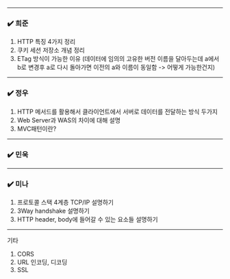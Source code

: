 ***
### ✔️ 희준
1. HTTP 특징 4가지 정리
2. 쿠키 세션 저장소 개념 정리
3. ETag 방식이 가능한 이유
   (데이터에 임의의 고유한 버전 이름을 달아두는데 a에서 b로 변경후 a로 다시 돌아가면 
    이전의 a와 이름이 동일함 -> 어떻게 가능한건지)
***
### ✔️ 정우
1. HTTP 메서드를 활용해서 클라이언트에서 서버로 데이터를 전달하는 방식 두가지
2. Web Server과 WAS의 차이에 대해 설명
3. MVC패턴이란?
***
### ✔️ 민욱

***
### ✔️ 미나
1. 프로토콜 스택 4계층 TCP/IP 설명하기
2. 3Way handshake 설명하기
3. HTTP header, body에 들어갈 수 있는 요소들 설명하기
***
기타 
1. CORS
2. URL 인코딩, 디코딩
3. SSL